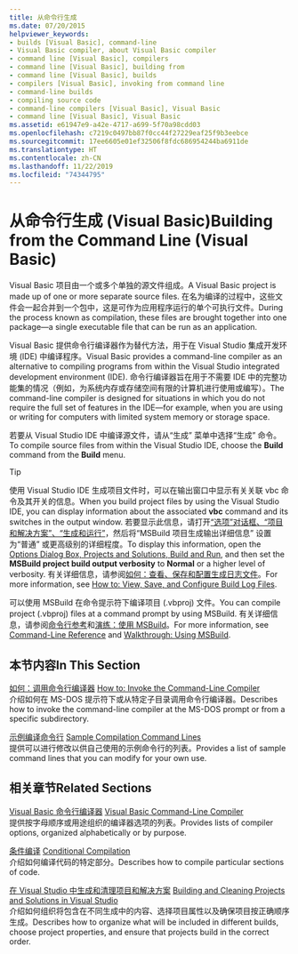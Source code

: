 ```yaml
---
title: 从命令行生成
ms.date: 07/20/2015
helpviewer_keywords:
- builds [Visual Basic], command-line
- Visual Basic compiler, about Visual Basic compiler
- command line [Visual Basic], compilers
- command line [Visual Basic], building from
- command line [Visual Basic], builds
- compilers [Visual Basic], invoking from command line
- command-line builds
- compiling source code
- command-line compilers [Visual Basic], Visual Basic
- command line [Visual Basic], Visual Basic
ms.assetid: e61947e9-a42e-4717-a699-5f70a98cdd03
ms.openlocfilehash: c7219c0497bb87f0cc44f27229eaf25f9b3eebce
ms.sourcegitcommit: 17ee6605e01ef32506f8fdc686954244ba6911de
ms.translationtype: HT
ms.contentlocale: zh-CN
ms.lasthandoff: 11/22/2019
ms.locfileid: "74344795"
---
```

# <a name="building-from-the-command-line-visual-basic"></a><span data-ttu-id="c3f8b-102">从命令行生成 (Visual Basic)</span><span class="sxs-lookup"><span data-stu-id="c3f8b-102">Building from the Command Line (Visual Basic)</span></span>

<span data-ttu-id="c3f8b-103">Visual Basic 项目由一个或多个单独的源文件组成。</span><span class="sxs-lookup"><span data-stu-id="c3f8b-103">A Visual Basic project is made up of one or more separate source files.</span></span> <span data-ttu-id="c3f8b-104">在名为编译的过程中，这些文件会一起合并到一个包中，这是可作为应用程序运行的单个可执行文件。</span><span class="sxs-lookup"><span data-stu-id="c3f8b-104">During the process known as compilation, these files are brought together into one package—a single executable file that can be run as an application.</span></span>

<span data-ttu-id="c3f8b-105">Visual Basic 提供命令行编译器作为替代方法，用于在 Visual Studio 集成开发环境 (IDE) 中编译程序。</span><span class="sxs-lookup"><span data-stu-id="c3f8b-105">Visual Basic provides a command-line compiler as an alternative to compiling programs from within the Visual Studio integrated development environment (IDE).</span></span> <span data-ttu-id="c3f8b-106">命令行编译器旨在用于不需要 IDE 中的完整功能集的情况（例如，为系统内存或存储空间有限的计算机进行使用或编写）。</span><span class="sxs-lookup"><span data-stu-id="c3f8b-106">The command-line compiler is designed for situations in which you do not require the full set of features in the IDE—for example, when you are using or writing for computers with limited system memory or storage space.</span></span>

<span data-ttu-id="c3f8b-107">若要从 Visual Studio IDE 中编译源文件，请从“生成”  菜单中选择“生成”  命令。</span><span class="sxs-lookup"><span data-stu-id="c3f8b-107">To compile source files from within the Visual Studio IDE, choose the **Build** command from the **Build** menu.</span></span>

> [!TIP]
> <span data-ttu-id="c3f8b-108">使用 Visual Studio IDE 生成项目文件时，可以在输出窗口中显示有关关联 vbc  命令及其开关的信息。</span><span class="sxs-lookup"><span data-stu-id="c3f8b-108">When you build project files by using the Visual Studio IDE, you can display information about the associated **vbc** command and its switches in the output window.</span></span> <span data-ttu-id="c3f8b-109">若要显示此信息，请打开[“选项”对话框、“项目和解决方案”、“生成和运行”](/visualstudio/ide/reference/options-dialog-box-projects-and-solutions-build-and-run)，然后将“MSBuild 项目生成输出详细信息”  设置为“普通”  或更高级别的详细程度。</span><span class="sxs-lookup"><span data-stu-id="c3f8b-109">To display this information, open the [Options Dialog Box,  Projects and Solutions, Build and Run](/visualstudio/ide/reference/options-dialog-box-projects-and-solutions-build-and-run), and then set the **MSBuild project build output verbosity** to **Normal** or a higher level of verbosity.</span></span> <span data-ttu-id="c3f8b-110">有关详细信息，请参阅[如何：查看、保存和配置生成日志文件](/visualstudio/ide/how-to-view-save-and-configure-build-log-files)。</span><span class="sxs-lookup"><span data-stu-id="c3f8b-110">For more information, see [How to: View, Save, and Configure Build Log Files](/visualstudio/ide/how-to-view-save-and-configure-build-log-files).</span></span>

<span data-ttu-id="c3f8b-111">可以使用 MSBuild 在命令提示符下编译项目 (.vbproj) 文件。</span><span class="sxs-lookup"><span data-stu-id="c3f8b-111">You can compile project (.vbproj) files at a command prompt by using MSBuild.</span></span> <span data-ttu-id="c3f8b-112">有关详细信息，请参阅[命令行参考](/visualstudio/msbuild/msbuild-command-line-reference)和[演练：使用 MSBuild](/visualstudio/msbuild/walkthrough-using-msbuild)。</span><span class="sxs-lookup"><span data-stu-id="c3f8b-112">For more information, see [Command-Line Reference](/visualstudio/msbuild/msbuild-command-line-reference) and [Walkthrough: Using MSBuild](/visualstudio/msbuild/walkthrough-using-msbuild).</span></span>

## <a name="in-this-section"></a><span data-ttu-id="c3f8b-113">本节内容</span><span class="sxs-lookup"><span data-stu-id="c3f8b-113">In This Section</span></span>

<span data-ttu-id="c3f8b-114">[如何：调用命令行编译器](../../../visual-basic/reference/command-line-compiler/how-to-invoke-the-command-line-compiler.md) </span><span class="sxs-lookup"><span data-stu-id="c3f8b-114">[How to: Invoke the Command-Line Compiler](../../../visual-basic/reference/command-line-compiler/how-to-invoke-the-command-line-compiler.md) </span></span>\
<span data-ttu-id="c3f8b-115">介绍如何在 MS-DOS 提示符下或从特定子目录调用命令行编译器。</span><span class="sxs-lookup"><span data-stu-id="c3f8b-115">Describes how to invoke the command-line compiler at the MS-DOS prompt or from a specific subdirectory.</span></span>

<span data-ttu-id="c3f8b-116">[示例编译命令行](../../../visual-basic/reference/command-line-compiler/sample-compilation-command-lines.md) </span><span class="sxs-lookup"><span data-stu-id="c3f8b-116">[Sample Compilation Command Lines](../../../visual-basic/reference/command-line-compiler/sample-compilation-command-lines.md) </span></span>\
<span data-ttu-id="c3f8b-117">提供可以进行修改以供自己使用的示例命令行的列表。</span><span class="sxs-lookup"><span data-stu-id="c3f8b-117">Provides a list of sample command lines that you can modify for your own use.</span></span>

## <a name="related-sections"></a><span data-ttu-id="c3f8b-118">相关章节</span><span class="sxs-lookup"><span data-stu-id="c3f8b-118">Related Sections</span></span>

<span data-ttu-id="c3f8b-119">[Visual Basic 命令行编译器](../../../visual-basic/reference/command-line-compiler/index.md) </span><span class="sxs-lookup"><span data-stu-id="c3f8b-119">[Visual Basic Command-Line Compiler](../../../visual-basic/reference/command-line-compiler/index.md) </span></span>\
<span data-ttu-id="c3f8b-120">提供按字母顺序或用途组织的编译器选项的列表。</span><span class="sxs-lookup"><span data-stu-id="c3f8b-120">Provides lists of compiler options, organized alphabetically or by purpose.</span></span>

<span data-ttu-id="c3f8b-121">[条件编译](../../../visual-basic/programming-guide/program-structure/conditional-compilation.md) </span><span class="sxs-lookup"><span data-stu-id="c3f8b-121">[Conditional Compilation](../../../visual-basic/programming-guide/program-structure/conditional-compilation.md) </span></span>\
<span data-ttu-id="c3f8b-122">介绍如何编译代码的特定部分。</span><span class="sxs-lookup"><span data-stu-id="c3f8b-122">Describes how to compile particular sections of code.</span></span>

<span data-ttu-id="c3f8b-123">[在 Visual Studio 中生成和清理项目和解决方案](/visualstudio/ide/building-and-cleaning-projects-and-solutions-in-visual-studio) </span><span class="sxs-lookup"><span data-stu-id="c3f8b-123">[Building and Cleaning Projects and Solutions in Visual Studio](/visualstudio/ide/building-and-cleaning-projects-and-solutions-in-visual-studio) </span></span>\
<span data-ttu-id="c3f8b-124">介绍如何组织将包含在不同生成中的内容、选择项目属性以及确保项目按正确顺序生成。</span><span class="sxs-lookup"><span data-stu-id="c3f8b-124">Describes how to organize what will be included in different builds, choose project properties, and ensure that projects build in the correct order.</span></span>
